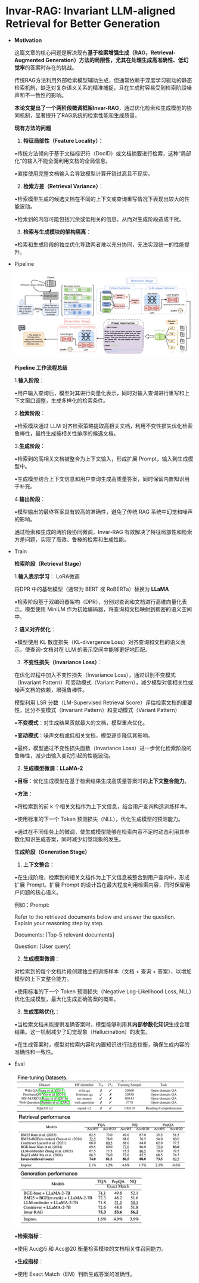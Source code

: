 # Invar-RAG: Invariant LLM-aligned Retrieval for Better Generation

- **Motivation**
    
    这篇文章的核心问题是解决现有**基于检索增强生成（RAG，Retrieval-Augmented Generation）方法的局限性，尤其在处理生成高准确性、低幻觉率**的答案时存在的挑战。
    
    传统RAG方法利用外部检索模型辅助生成，但通常依赖于深度学习驱动的静态检索机制，缺乏对复杂语义关系的精准捕捉，且在生成时容易受到检索阶段噪声和不一致性的影响。
    
    **本论文提出了一个两阶段微调框架Invar-RAG**，通过优化检索和生成模型的协同机制，显著提升了RAG系统的检索性能和生成质量。
    
    **现有方法的问题**
    
    1.	**特征局部性（Feature Locality）**：
    
    •传统方法倾向于基于文档标识符（DocID）或文档摘要进行检索，这种“局部化”的输入不能全面利用文档的全局信息。
    
    •直接使用完整文档输入会导致模型计算开销过高且不现实。
    
    2.	**检索方差（Retrieval Variance）**：
    
    •检索模型生成的候选文档在不同的上下文或查询重写情况下表现出较大的性能波动。
    
    •检索到的内容可能包括冗余或低相关的信息，从而对生成阶段造成干扰。
    
    3.	**检索与生成模块的架构隔离**：
    
    •检索和生成阶段的独立优化导致两者难以充分协同，无法实现统一的性能提升。
    
- Pipeline
    
    ![image.png](Invar-RAG%20Invariant%20LLM-aligned%20Retrieval%20for%20Bett%2015dcd9a0c43a8038ab69fec551800b82/image.png)
    
    **Pipeline 工作流程总结**
    
    1.**输入阶段**：
    
    •用户输入查询后，模型对其进行向量化表示，同时对输入查询进行重写和上下文窗口调整，生成多样化的检索条件。
    
    2.**检索阶段**：
    
    •检索模块通过 LLM 对齐检索策略提取高相关文档，利用不变性损失优化检索鲁棒性，最终生成按相关性排序的候选文档。
    
    3.**生成阶段**：
    
    •检索到的高相关文档被整合为上下文输入，形成扩展 Prompt，输入到生成模型中。
    
    •生成模型结合上下文信息和用户查询生成高质量答案，同时保留内置知识用于补充。
    
    4.**输出阶段**：
    
    •模型输出的最终答案具有较高的准确性，避免了传统 RAG 系统中幻觉和噪声的影响。
    
    通过检索和生成的两阶段协同微调，Invar-RAG 有效解决了特征局部性和检索方差问题，实现了高效、鲁棒的检索和生成性能。
    
- Train
    
    **检索阶段（Retrieval Stage）**
    
    1.**输入表示学习**： LoRA微调 
    
    将DPR 中的基础模型（通常为 BERT 或 RoBERTa）替换为 **LLaMA**
    
    •检索阶段基于双编码器架构（DPR），分别对查询和文档进行高维向量化表示。模型使用 MiniLM 作为初始编码器，将查询和文档映射到稠密的语义空间中。
    
    2.**语义对齐优化**：
    
    •模型使用 KL 散度损失（KL-divergence Loss）对齐查询和文档的语义表示，使查询-文档对在 LLM 的表示空间中能够更好地匹配。
    
    3.	**不变性损失（Invariance Loss）**：
    
    在优化过程中加入不变性损失（Invariance Loss），通过识别不变模式（Invariant Pattern）和变动模式（Variant Pattern），减少模型对低相关性或噪声文档的依赖，增强鲁棒性。
    
    模型利用 LSR 分数（LM-Supervised Retrieval Score）评估检索文档的重要性，区分不变模式（Invariant Pattern）和变动模式（Variant Pattern）
    
    •**不变模式**：对生成结果贡献最大的文档，模型重点优化。
    
    •**变动模式**：噪声文档或低相关文档，模型逐步降低其影响。
    
    •最终，模型通过不变性损失函数（Invariance Loss）进一步优化检索阶段的鲁棒性，减少由输入变动引起的性能波动。
    
    2.	**生成模型微调**：**LLaMA-2**
    
    •**目标**：优化生成模型在基于检索结果生成高质量答案时的**上下文整合能力**。
    
    •**方法**：
    
    •将检索到的前 k 个相关文档作为上下文信息，结合用户查询构造训练样本。
    
    •使用标准的下一个 Token 预测损失（NLL），优化生成模型的预测能力。
    
    •通过在不同任务上的微调，使生成模型能够在检索内容不足时动态利用其参数化知识生成答案，同时减少幻觉现象的发生。
    
    **生成阶段（Generation Stage）**
    
    1.	**上下文整合**：
    
    •在生成阶段，检索到的相关文档作为上下文信息被整合到用户查询中，形成扩展 Prompt。扩展 Prompt 的设计旨在最大程度利用检索内容，同时保留用户问题的核心语义。
    
    例如：Prompt:
    
    Refer to the retrieved documents below and answer the question. Explain your reasoning step by step.
    
    Documents: [Top-5 relevant documents]
    
    Question: [User query]
    
    2.	**生成模型微调**：
    
    对检索到的每个文档片段创建独立的训练样本（文档 + 查询 + 答案），以增加模型的上下文整合能力。
    
    •使用标准的下一个 Token 预测损失（Negative Log-Likelihood Loss, NLL）优化生成模型，最大化生成正确答案的概率。
    
    3.	**生成策略优化**：
    
    •当检索文档未能提供准确答案时，模型能够利用其**内部参数化知识**生成合理结果。这一机制减少了幻觉现象（Hallucination）的发生。
    
    •在生成答案时，模型对检索内容和内置知识进行动态权衡，确保生成内容的准确性和一致性。
    
- Eval
    
    ![image.png](Invar-RAG%20Invariant%20LLM-aligned%20Retrieval%20for%20Bett%2015dcd9a0c43a8038ab69fec551800b82/image%201.png)
    
    •**检索指标**：
    
    •使用 Acc@5 和 Acc@20 衡量检索模块的文档相关性召回能力。
    
    •**生成指标**：
    
    •使用 Exact Match（EM）判断生成答案的准确性。